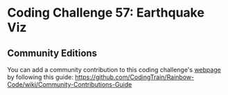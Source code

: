 # Coding Challenge 57: Earthquake Viz


## Community Editions
You can add a community contribution to this coding challenge's [webpage](http://codingtrain.github.io/Rainbow-Code/CodingChallenges/57-mapping-earthquake-data.html) by following this guide: https://github.com/CodingTrain/Rainbow-Code/wiki/Community-Contributions-Guide
